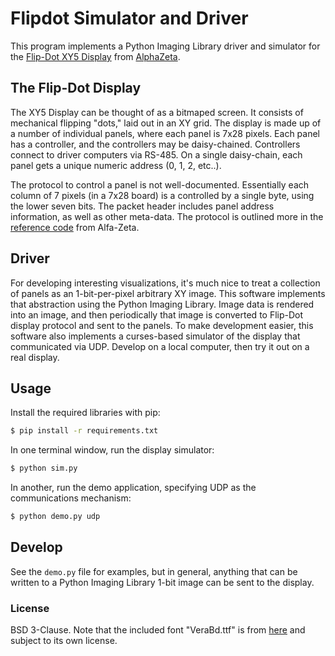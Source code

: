 # Flipdot Simulator and Driver

This program implements a Python Imaging Library driver and simulator for the
[Flip-Dot XY5
Display](https://flipdots.com/en/products-services/flip-dot-boards-xy5/) from
[AlphaZeta](https://flipdots.com/en/home/).


## The Flip-Dot Display
The XY5 Display can be thought of as a bitmaped screen. It consists of mechanical
flipping "dots," laid out in an XY grid. The display is made up of a number of
individual panels, where each panel is 7x28 pixels. Each panel has a controller, and
the controllers may be daisy-chained. Controllers connect to driver computers via
RS-485. On a single daisy-chain, each panel gets a unique numeric address (0, 1, 2, etc..).

The protocol to control a panel is not well-documented. Essentially each column of 7
pixels (in a 7x28 board) is a controlled by a single byte, using the lower seven
bits. The packet header includes panel address information, as well as other
meta-data. The protocol is outlined more in the [reference
code](https://github.com/dcreemer/flipdot/blob/master/ref/XY5_arduino.txt) from
Alfa-Zeta.

## Driver

For developing interesting visualizations, it's much nice to treat a collection of
panels as an 1-bit-per-pixel arbitrary XY image. This software implements that
abstraction using the Python Imaging Library. Image data is rendered into an image,
and then periodically that image is converted to Flip-Dot display protocol and sent
to the panels. To make development easier, this software also implements a
curses-based simulator of the display that communicated via UDP. Develop on a local
computer, then try it out on a real display.

## Usage

Install the required libraries with pip:

```sh
$ pip install -r requirements.txt
```

In one terminal window, run the display simulator:

```sh
$ python sim.py
```

In another, run the demo application, specifying UDP as the communications mechanism:

```sh
$ python demo.py udp
```

## Develop

See the `demo.py` file for examples, but in general, anything that can be written to
a Python Imaging Library 1-bit image can be sent to the display.

### License

BSD 3-Clause. Note that the included font "VeraBd.ttf" is from
[here](https://www.gnome.org/fonts/) and subject to its own license.
